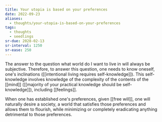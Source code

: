 ```yaml
---
title: Your utopia is based on your preferences
date: 2022-09-23
aliases:
  - thoughts/your-utopia-is-based-on-your-preferences
tags:
  - thoughts
  - seedlings
sr-due: 2028-02-13
sr-interval: 1250
sr-ease: 250
---
```

The answer to the question what world do I want to live in will always be subjective. Therefore, to answer this question, one needs to know oneself, one's inclinations ([[intentional living requires self-knowledge]]). This self-knowledge involves knowledge of the complexity of the contents of the [[mind]] ([[majority of your practical knowledge should be self-knowledge]]), including [[feelings]].

When one has established one's preferences, given [[free will]], one will naturally desire a society, a world that satisfies those preferences and allows them to flourish, while minimizing or completely eradicating anything detrimental to those preferences.
